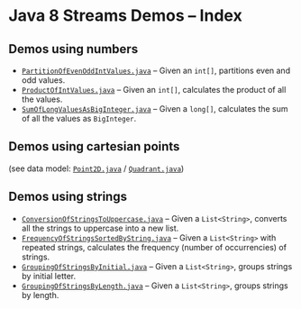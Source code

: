 # Java 8 Streams Demos &ndash; Index

## Demos using numbers

* [`PartitionOfEvenOddIntValues.java`](src/main/java/net/andbin/streamsdemos/numbers/PartitionOfEvenOddIntValues.java) &ndash; Given an `int[]`, partitions even and odd values.
* [`ProductOfIntValues.java`](src/main/java/net/andbin/streamsdemos/numbers/ProductOfIntValues.java) &ndash; Given an `int[]`, calculates the product of all the values.
* [`SumOfLongValuesAsBigInteger.java`](src/main/java/net/andbin/streamsdemos/numbers/SumOfLongValuesAsBigInteger.java) &ndash; Given a `long[]`, calculates the sum of all the values as `BigInteger`.

## Demos using cartesian points

(see data model: [`Point2D.java`](src/main/java/net/andbin/streamsdemos/points/datamodel/Point2D.java) / [`Quadrant.java`](src/main/java/net/andbin/streamsdemos/points/datamodel/Quadrant.java))

## Demos using strings

* [`ConversionOfStringsToUppercase.java`](src/main/java/net/andbin/streamsdemos/strings/ConversionOfStringsToUppercase.java) &ndash; Given a `List<String>`, converts all the strings to uppercase into a new list.
* [`FrequencyOfStringsSortedByString.java`](src/main/java/net/andbin/streamsdemos/strings/FrequencyOfStringsSortedByString.java) &ndash; Given a `List<String>` with repeated strings, calculates the frequency (number of occurrencies) of strings.
* [`GroupingOfStringsByInitial.java`](src/main/java/net/andbin/streamsdemos/strings/GroupingOfStringsByInitial.java) &ndash; Given a `List<String>`, groups strings by initial letter.
* [`GroupingOfStringsByLength.java`](src/main/java/net/andbin/streamsdemos/strings/GroupingOfStringsByLength.java) &ndash; Given a `List<String>`, groups strings by length.
